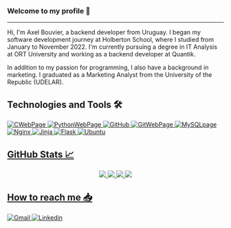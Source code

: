 ### Welcome to my profile 👋
<hr>

  Hi, I'm Axel Bouvier, a backend developer from Uruguay. I began my software development journey at Holberton School, where I studied from January to November 2022.   I'm currently pursuing a degree in IT Analysis at ORT University and working as a backend developer at Quantik.

  In addition to my passion for programming, I also have a background in marketing. I graduated as a Marketing Analyst from the University of the Republic (UDELAR).


## Technologies and Tools &#128736;

<a href="https://www.cprogramming.com/">
  <img alt="CWebPage" src="https://img.shields.io/badge/C-00599C?style=for-the-badge&logo=c&logoColor=white">
<a href="https://www.python.org/">
  <img alt="PythonWebPage" src="https://img.shields.io/badge/Python-3776AB?style=for-the-badge&logo=python&logoColor=white">
<img alt="GitHub" src="https://img.shields.io/badge/GitHub-100000?style=for-the-badge&logo=github&logoColor=white">
<a href="https://git-scm.com/">
  <img alt="GitWebPage" src="https://img.shields.io/badge/GIT-E44C30?style=for-the-badge&logo=git&logoColor=white">
<a href="https://www.mysql.com">
  <img alt="MySQLpage" src="https://img.shields.io/badge/mysql-%2300f.svg?style=for-the-badge&logo=mysql&logoColor=white">
<a href="https://www.nginx.com">
  <img alt="Nginx" src="https://img.shields.io/badge/nginx-%23009639.svg?style=for-the-badge&logo=nginx&logoColor=white">
<a href="https://jinja.palletsprojects.com/en/3.1.x/">
  <img alt="Jinja" src="https://img.shields.io/badge/jinja-white.svg?style=for-the-badge&logo=jinja&logoColor=black">
<a href="https://flask.palletsprojects.com/en/2.2.x/">
  <img alt="Flask" src="https://img.shields.io/badge/flask-%23000.svg?style=for-the-badge&logo=flask&logoColor=white">
<a href="https://ubuntu.com">
  <img alt="Ubuntu" src="https://img.shields.io/badge/Ubuntu-E95420?style=for-the-badge&logo=ubuntu&logoColor=white">

## GitHub Stats &#128200;
  
  <div align="center">
    <img src="https://github-readme-stats.vercel.app/api?username=AxelBouvierM&theme=tokyonight">
    <img src="http://github-readme-streak-stats.herokuapp.com?user=AxelBouvierM&theme=tokyonight&date_format=M%20j%5B%2C%20Y%5D">
    <img src="https://github-readme-stats.vercel.app/api/top-langs/?username=AxelBouvierM&layout=compact&theme=tokyonight">
    <img src="https://activity-graph.herokuapp.com/graph?username=AxelBouvierM&theme=elegant">
  </div>
  
## How to reach me &#x1F4E5;
  
  <a href="axelbouvierm@gmail.com">
    <img alt="Gmail" src="https://img.shields.io/badge/Gmail-D14836?style=for-the-badge&logo=gmail&logoColor=white">
  <a href="https://www.linkedin.com/in/axel-bouvier-172b76214/">
    <img alt="Linkedin" src="https://img.shields.io/badge/LinkedIn-0077B5?style=for-the-badge&logo=linkedin&logoColor=white">
